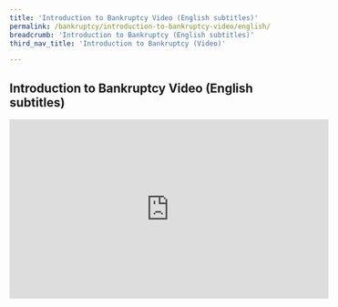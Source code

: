 ```yaml
---
title: 'Introduction to Bankruptcy Video (English subtitles)'
permalink: /bankruptcy/introduction-to-bankruptcy-video/english/
breadcrumb: 'Introduction to Bankruptcy (English subtitles)'
third_nav_title: 'Introduction to Bankruptcy (Video)'

---
```



Introduction to Bankruptcy Video (English subtitles)
---
<div class="bp-youtube">
<iframe width="560" height="315" src="https://www.youtube.com/embed/I_dp6h2k2TM" title="Introducton to Bankruptcy Video" alt="Introduction to Bankruptcy Video" frameborder="0" allow="accelerometer; autoplay; encrypted-media; gyroscope; picture-in-picture" allowfullscreen></iframe>
</div>
